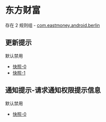 # 东方财富

存在 2 规则组 - [com.eastmoney.android.berlin](/src/apps/com.eastmoney.android.berlin.ts)

## 更新提示

默认禁用

- [快照-0](https://i.gkd.li/i/12706070)
- [快照-1](https://i.gkd.li/i/13399156)

## 通知提示-请求通知权限提示信息

默认禁用

- [快照-0](https://i.gkd.li/i/12706065)
